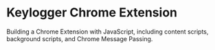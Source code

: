 # Keylogger Chrome Extension

Building a Chrome Extension with JavaScript, including content scripts, background scripts, and Chrome Message Passing.